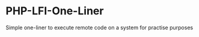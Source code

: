 # PHP-LFI-One-Liner
Simple one-liner to execute remote code on a system for practise purposes

  

  

